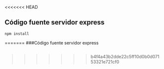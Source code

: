 <<<<<<< HEAD
## Código fuente servidor express


```
npm install
```
=======
###Código fuente servidor express


```

```
>>>>>>> b4f4a43b2dde22c5ff10d0b0d07153321e721cf0
